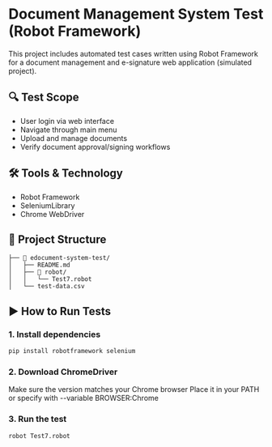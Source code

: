 # Document Management System Test (Robot Framework)

This project includes automated test cases written using Robot Framework  
for a document management and e-signature web application (simulated project).

## 🔍 Test Scope
- User login via web interface
- Navigate through main menu
- Upload and manage documents
- Verify document approval/signing workflows

## 🛠️ Tools & Technology
- Robot Framework
- SeleniumLibrary
- Chrome WebDriver

## 📂 Project Structure
```
├── 📁 edocument-system-test/
│   ├── README.md
│   ├── 📁 robot/
│   │   └── Test7.robot
│   └── test-data.csv
```


## ▶️ How to Run Tests

### 1. Install dependencies
```bash
pip install robotframework selenium
```

###  2. Download ChromeDriver
Make sure the version matches your Chrome browser
Place it in your PATH or specify with --variable BROWSER:Chrome

###  3. Run the test
```bash
robot Test7.robot
```
